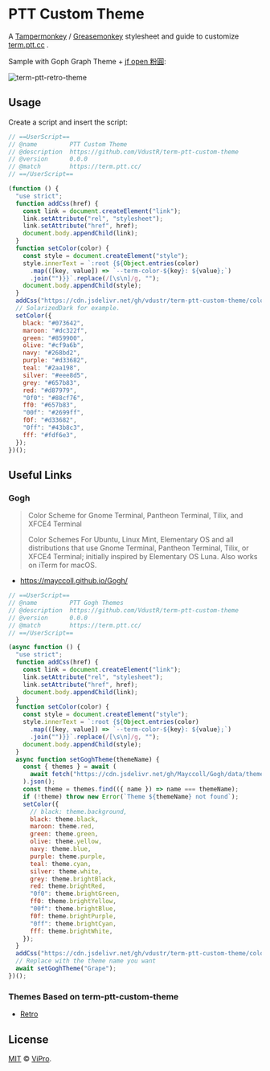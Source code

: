 # PTT Custom Theme

A [Tampermonkey](https://www.tampermonkey.net/) / [Greasemonkey](https://www.greasespot.net/) stylesheet and guide to customize [term.ptt.cc](https://term.ptt.cc/) .

Sample with Goph Graph Theme + [jf open 粉圓](https://github.com/justfont/open-huninn-font):

![term-ptt-retro-theme](https://vdustr.dev/asset-2022/04-08-term-ptt-custom-theme/graph.png)

## Usage

Create a script and insert the script:

```js
// ==UserScript==
// @name         PTT Custom Theme
// @description  https://github.com/VdustR/term-ptt-custom-theme
// @version      0.0.0
// @match        https://term.ptt.cc/
// ==/UserScript==

(function () {
  "use strict";
  function addCss(href) {
    const link = document.createElement("link");
    link.setAttribute("rel", "stylesheet");
    link.setAttribute("href", href);
    document.body.appendChild(link);
  }
  function setColor(color) {
    const style = document.createElement("style");
    style.innerText = `:root {${Object.entries(color)
      .map(([key, value]) => `--term-color-${key}: ${value};`)
      .join("")}}`.replace(/[\s\n]/g, "");
    document.body.appendChild(style);
  }
  addCss("https://cdn.jsdelivr.net/gh/vdustr/term-ptt-custom-theme/color.css");
  // SolarizedDark for example.
  setColor({
    black: "#073642",
    maroon: "#dc322f",
    green: "#859900",
    olive: "#cf9a6b",
    navy: "#268bd2",
    purple: "#d33682",
    teal: "#2aa198",
    silver: "#eee8d5",
    grey: "#657b83",
    red: "#d87979",
    "0f0": "#88cf76",
    ff0: "#657b83",
    "00f": "#2699ff",
    f0f: "#d33682",
    "0ff": "#43b8c3",
    fff: "#fdf6e3",
  });
})();
```

## Useful Links

### Gogh

> Color Scheme for Gnome Terminal, Pantheon Terminal, Tilix, and XFCE4 Terminal
>
> Color Schemes For Ubuntu, Linux Mint, Elementary OS and all distributions that use Gnome Terminal, Pantheon Terminal, Tilix, or XFCE4 Terminal; initially inspired by Elementary OS Luna. Also works on iTerm for macOS.

- <https://mayccoll.github.io/Gogh/>

```js
// ==UserScript==
// @name         PTT Gogh Themes
// @description  https://github.com/VdustR/term-ptt-custom-theme
// @version      0.0.0
// @match        https://term.ptt.cc/
// ==/UserScript==

(async function () {
  "use strict";
  function addCss(href) {
    const link = document.createElement("link");
    link.setAttribute("rel", "stylesheet");
    link.setAttribute("href", href);
    document.body.appendChild(link);
  }
  function setColor(color) {
    const style = document.createElement("style");
    style.innerText = `:root {${Object.entries(color)
      .map(([key, value]) => `--term-color-${key}: ${value};`)
      .join("")}}`.replace(/[\s\n]/g, "");
    document.body.appendChild(style);
  }
  async function setGoghTheme(themeName) {
    const { themes } = await (
      await fetch("https://cdn.jsdelivr.net/gh/Mayccoll/Gogh/data/themes.json")
    ).json();
    const theme = themes.find(({ name }) => name === themeName);
    if (!theme) throw new Error(`Theme ${themeName} not found`);
    setColor({
      // black: theme.background,
      black: theme.black,
      maroon: theme.red,
      green: theme.green,
      olive: theme.yellow,
      navy: theme.blue,
      purple: theme.purple,
      teal: theme.cyan,
      silver: theme.white,
      grey: theme.brightBlack,
      red: theme.brightRed,
      "0f0": theme.brightGreen,
      ff0: theme.brightYellow,
      "00f": theme.brightBlue,
      f0f: theme.brightPurple,
      "0ff": theme.brightCyan,
      fff: theme.brightWhite,
    });
  }
  addCss("https://cdn.jsdelivr.net/gh/vdustr/term-ptt-custom-theme/color.css");
  // Replace with the theme name you want
  await setGoghTheme("Grape");
})();
```

### Themes Based on term-ptt-custom-theme

- [Retro](https://github.com/VdustR/term-ptt-retro-theme)

## License

[MIT](https://github.com/VdustR/term-ptt-custom-theme/blob/main/LICENSE) © [ViPro](https://vdustr.dev).
